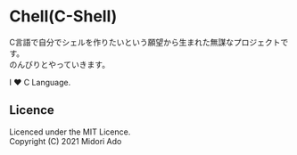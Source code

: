 # Chell(C-Shell)
C言語で自分でシェルを作りたいという願望から生まれた無謀なプロジェクトです。  
のんびりとやっていきます。  

I ❤️ C Language.  

## Licence  
Licenced under the MIT Licence.  
Copyright (C) 2021 Midori Ado
